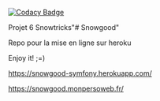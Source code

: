 
[![Codacy Badge](https://api.codacy.com/project/badge/Grade/4d080702cc434cc9a65eaba450ff6029)](https://app.codacy.com/gh/fra9106/Appsnowtricks?utm_source=github.com&utm_medium=referral&utm_content=fra9106/Appsnowtricks&utm_campaign=Badge_Grade_Settings)

Projet 6 Snowtricks"# Snowgood" 

Repo pour la mise en ligne sur heroku

Enjoy it! ;=)

https://snowgood-symfony.herokuapp.com/

https://snowgood.monpersoweb.fr/